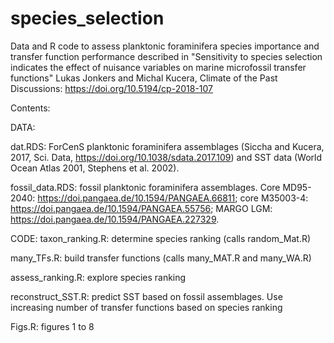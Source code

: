 # species_selection
Data and R code to assess planktonic foraminifera species importance and transfer function performance
described in "Sensitivity to species selection indicates the effect of nuisance variables on marine microfossil transfer functions"
Lukas Jonkers and Michal Kucera, Climate of the Past Discussions: https://doi.org/10.5194/cp-2018-107

Contents:

DATA:

dat.RDS: ForCenS planktonic foraminifera assemblages (Siccha and Kucera, 2017, Sci. Data, https://doi.org/10.1038/sdata.2017.109) and SST data (World Ocean Atlas 2001, Stephens et al. 2002).

fossil_data.RDS: fossil planktonic foraminifera assemblages.
Core MD95-2040: https://doi.pangaea.de/10.1594/PANGAEA.66811;
core M35003-4: https://doi.pangaea.de/10.1594/PANGAEA.55756;
MARGO LGM: https://doi.pangaea.de/10.1594/PANGAEA.227329.

CODE:
taxon_ranking.R: determine species ranking (calls random_Mat.R)

many_TFs.R: build transfer functions (calls many_MAT.R and many_WA.R)

assess_ranking.R: explore species ranking

reconstruct_SST.R: predict SST based on fossil assemblages. Use increasing number of transfer functions based on species ranking

Figs.R: figures 1 to 8
